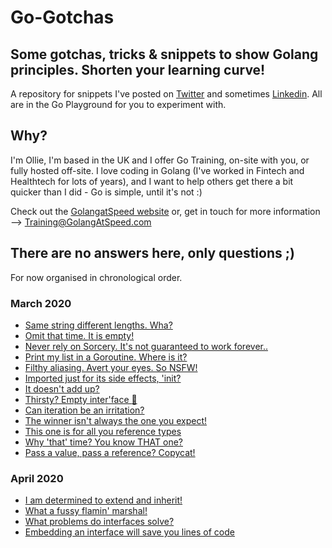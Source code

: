 # Go-Gotchas

## Some gotchas, tricks & snippets to show Golang principles. Shorten your learning curve!

A repository for snippets I've posted on [Twitter](https://twitter.com/GolangAtSpeed) and sometimes [Linkedin](https://www.linkedin.com/company/GolangAtSpeed/). All are in the Go Playground for you to experiment with.

## Why?

I'm Ollie, I'm based in the UK and I offer Go Training, on-site with you, or 
fully hosted off-site. I love coding in Golang (I've worked in Fintech and Healthtech for lots of years), and I want to help others get there a bit quicker than I did - Go is simple, until it's not :)

Check out the [GolangatSpeed website](https://golangatspeed.com) or, get in touch for more information --> Training@GolangAtSpeed.com

## There are no answers here, only questions ;)

For now organised in chronological order.

### March 2020

- [Same string different lengths. Wha?](https://play.golang.org/p/ujUnmx-LsWu)
- [Omit that time. It is empty!](https://play.golang.org/p/X9g27jPpFej)
- [Never rely on Sorcery. It's not guaranteed to work forever..](https://play.golang.org/p/81LRVLTXk5L)
- [Print my list in a Goroutine. Where is it?](https://play.golang.org/p/9TXTz-rgGBX)
- [Filthy aliasing. Avert your eyes. So NSFW!](https://play.golang.org/p/ZF-_djzT2P3)
- [Imported just for its side effects, 'init?](https://play.golang.org/p/01Jl4WAoI40)
- [It doesn't add up?](https://play.golang.org/p/S30PkUi_O7T)
- [Thirsty? Empty inter'face :baby_bottle:](https://play.golang.org/p/z7V1Qv-mf2b)
- [Can iteration be an irritation?](https://play.golang.org/p/wgPgpzgHZAW)
- [The winner isn't always the one you expect!](https://play.golang.org/p/XWTKv7Y04wt)
- [This one is for all you reference types](https://play.golang.org/p/AzsVMTGca3t)
- [Why 'that' time? You know THAT one?](https://play.golang.org/p/uTZHA5_-otO)
- [Pass a value, pass a reference? Copycat!](https://play.golang.org/p/UjXFKuoikv3)

### April 2020

- [I am determined to extend and inherit!](https://play.golang.org/p/Eg06RbUM-Ym)
- [What a fussy flamin' marshal!](https://play.golang.org/p/DVqLfawKQsD)
- [What problems do interfaces solve?](https://play.golang.org/p/BVdaxNA4tIg)
- [Embedding an interface will save you lines of code](https://play.golang.org/p/vVDAmeUF1gX)